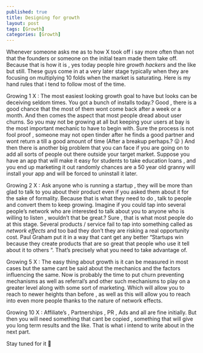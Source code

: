 ```yaml
---
published: true
title: Designing for growth
layout: post
tags: [Growth]
categories: [Growth]
---
```

Whenever someone asks me as to how X took off i say more often than not that the founders or someone on the initial team made them take off. Because that is how it is , yes today people hire *growth hackers* and the like but still. These guys come in at a very later stage typically when they are focusing on multiplying 10 folds when the market is saturating. Here is my  hand rules that i tend to follow most of the time.

Growing 1 X : The most easiest looking growth goal to have but looks can be deceiving seldom times. You got a bunch of installs today.? Good , there is a good chance that the most of them wont come back after a week or a month. And then comes the aspect that most people dread about user churns. So you may not be growing at all but keeping your users at bay is the most important mechanic to have to begin with. Sure the process is not fool proof , someone may not open tinder after he finds a good partner and wont return a till a good amount of time (After a breakup perhaps.? 😛 ) And then there is another big problem that you can face if you are going on to add all sorts of people out there outside your target market. Suppose you have an app that will make it easy for students to take education loans , and you end up marketing it out randomly chances are a 50 year old granny will install your app and will be forced to uninstall it later.

Growing 2 X : Ask anyone who is running a startup , they will be more than glad to talk to you about their product even if you asked them about it for the sake of formality. Because that is what they need to do , talk to people and convert them to keep growing. Imagine if you could tap into several people’s network who are interested to talk about you to anyone who is willing to listen , wouldn’t  that be great.? Sure , that is what most people do at this stage. Several  products / service fail to tap into something called as *network effects* and too bad they don’t they are risking a real opportunity cost. Paul Graham put it in a way that cant get any better “Startups win because they create products that are so great that people who use it tell about it to others “. That’s precisely what you need to take advantage of.

Growing 5 X : The easy thing about growth is it can be measured in most cases but the same cant be said about the mechanics and the factors influencing the same. Now is probably the time to put churn preventing mechanisms as well as referral’s and other such mechanisms to play on a greater level along with some sort of marketing. Which will allow you to reach to newer heights than before ,  as well as this will allow you to reach into even more people thanks to the nature of network effects.

Growing 10 X : Affiliate’s , Partnerships , PR , Ads and all are fine initially. But then you will need something that cant be copied , something that will give you long term results and the like. That is what i intend to write about in the next part.

Stay tuned for it 🙂